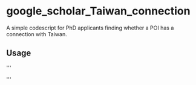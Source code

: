 # google_scholar_Taiwan_connection
A simple codescript for PhD applicants finding whether a POI has a connection with Taiwan.

## Usage
'''

'''
